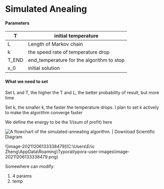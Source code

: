 # Simulated Anealing

#### Parameters

| T     | initial temperature                       |
| ----- | ----------------------------------------- |
| L     | Length of Markov chain                    |
| k     | the speed rate of temperature drop        |
| T_END | end_temperature for the algorithm to stop |
| x_0   | initial solution                          |

#### What we need to set

Set L and T, the higher the T and L, the better probability of result, but more time

Set k, the smaller k, the faster the temperature drops. I plan to set k actively to make the algorithm converge faster



We define the energy to be the 1/(sum of profit) here

![A flowchart of the simulated-annealing algorithm. | Download Scientific  Diagram](https://www.researchgate.net/publication/329917885/figure/fig1/AS:708072221704199@1545828981418/A-flowchart-of-the-simulated-annealing-algorithm.jpg)

![image-20211206133338479](C:\Users\Eric Zheng\AppData\Roaming\Typora\typora-user-images\image-20211206133338479.png)



Somewhere can modify:

1.  4 params
2. temp